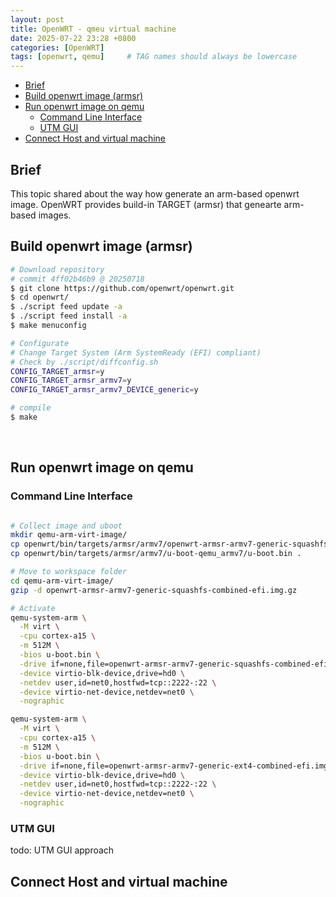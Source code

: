 ```yaml
---
layout: post
title: OpenWRT - qmeu virtual machine
date: 2025-07-22 23:28 +0800
categories: [OpenWRT]
tags: [openwrt, qemu]     # TAG names should always be lowercase
---
```


- [Brief](#brief)
- [Build openwrt image (armsr)](#build-openwrt-image-armsr)
- [Run openwrt image on qemu](#run-openwrt-image-on-qemu)
  - [Command Line Interface](#command-line-interface)
  - [UTM GUI](#utm-gui)
- [Connect Host and virtual machine](#connect-host-and-virtual-machine)



## Brief

This topic shared about the way how generate an arm-based openwrt image. 
OpenWRT provides build-in TARGET (armsr) that genearte arm-based images.

## Build openwrt image (armsr)

```bash
# Download repository 
# commit 4ff02b46b9 @ 20250718 
$ git clone https://github.com/openwrt/openwrt.git 
$ cd openwrt/
$ ./script feed update -a 
$ ./script feed install -a
$ make menuconfig

# Configurate  
# Change Target System (Arm SystemReady (EFI) compliant)
# Check by ./script/diffconfig.sh
CONFIG_TARGET_armsr=y
CONFIG_TARGET_armsr_armv7=y
CONFIG_TARGET_armsr_armv7_DEVICE_generic=y

# compile
$ make
```

<br>

## Run openwrt image on qemu

### Command Line Interface

```bash

# Collect image and uboot
mkdir qemu-arm-virt-image/
cp openwrt/bin/targets/armsr/armv7/openwrt-armsr-armv7-generic-squashfs-combined-efi.img.gz .
cp openwrt/bin/targets/armsr/armv7/u-boot-qemu_armv7/u-boot.bin .

# Move to workspace folder
cd qemu-arm-virt-image/
gzip -d openwrt-armsr-armv7-generic-squashfs-combined-efi.img.gz

# Activate
qemu-system-arm \
  -M virt \
  -cpu cortex-a15 \
  -m 512M \
  -bios u-boot.bin \
  -drive if=none,file=openwrt-armsr-armv7-generic-squashfs-combined-efi.img,id=hd0,format=raw \
  -device virtio-blk-device,drive=hd0 \
  -netdev user,id=net0,hostfwd=tcp::2222-:22 \
  -device virtio-net-device,netdev=net0 \
  -nographic

qemu-system-arm \
  -M virt \
  -cpu cortex-a15 \
  -m 512M \
  -bios u-boot.bin \
  -drive if=none,file=openwrt-armsr-armv7-generic-ext4-combined-efi.img,id=hd0,format=raw \
  -device virtio-blk-device,drive=hd0 \
  -netdev user,id=net0,hostfwd=tcp::2222-:22 \
  -device virtio-net-device,netdev=net0 \
  -nographic

```

### UTM GUI

todo: UTM GUI approach



## Connect Host and virtual machine





